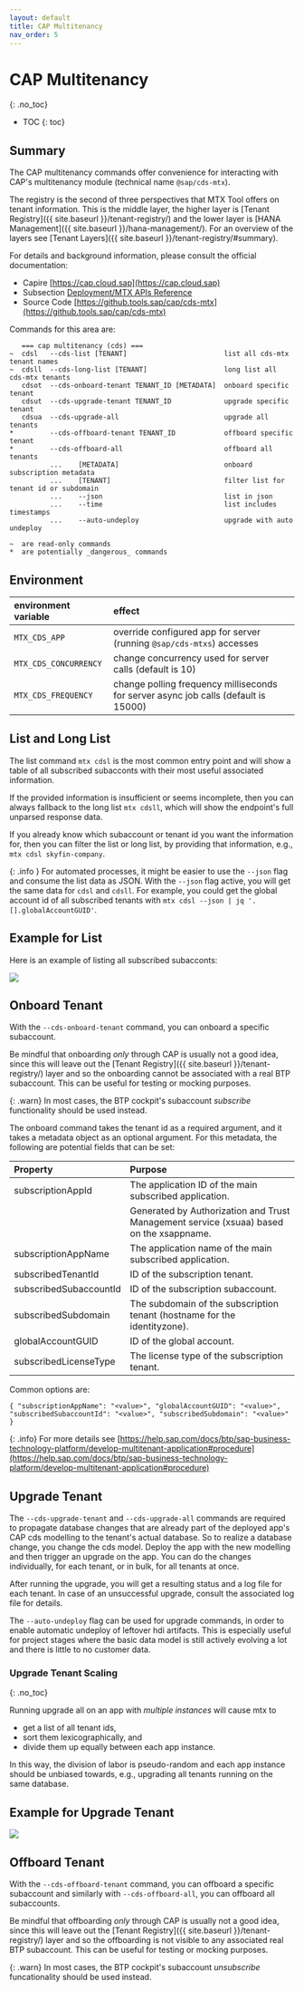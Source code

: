 ```yaml
---
layout: default
title: CAP Multitenancy
nav_order: 5
---
```


<!-- prettier-ignore-start -->
# CAP Multitenancy
{: .no_toc}
<!-- prettier-ignore-end -->

<!-- prettier-ignore -->
- TOC
{: toc}

## Summary

The CAP multitenancy commands offer convenience for interacting with CAP's multitenancy module (technical name
`@sap/cds-mtx`).

The registry is the second of three perspectives that MTX Tool offers on tenant information. This is the
middle layer, the higher layer is [Tenant Registry]({{ site.baseurl }}/tenant-registry/) and the lower layer is
[HANA Management]({{ site.baseurl }}/hana-management/). For an overview of the layers see
[Tenant Layers]({{ site.baseurl }}/tenant-registry/#summary).

For details and background information, please consult the official documentation:

- Capire [https://cap.cloud.sap](https://cap.cloud.sap)
- Subsection [Deployment/MTX APIs Reference](https://cap.cloud.sap/docs/guides/deployment/mtx-apis)
- Source Code [https://github.tools.sap/cap/cds-mtx](https://github.tools.sap/cap/cds-mtx)

Commands for this area are:

```
   === cap multitenancy (cds) ===
~  cdsl   --cds-list [TENANT]                        list all cds-mtx tenant names
~  cdsll  --cds-long-list [TENANT]                   long list all cds-mtx tenants
   cdsot  --cds-onboard-tenant TENANT_ID [METADATA]  onboard specific tenant
   cdsut  --cds-upgrade-tenant TENANT_ID             upgrade specific tenant
   cdsua  --cds-upgrade-all                          upgrade all tenants
*         --cds-offboard-tenant TENANT_ID            offboard specific tenant
*         --cds-offboard-all                         offboard all tenants
          ...    [METADATA]                          onboard subscription metadata
          ...    [TENANT]                            filter list for tenant id or subdomain
          ...    --json                              list in json
          ...    --time                              list includes timestamps
          ...    --auto-undeploy                     upgrade with auto undeploy

~  are read-only commands
*  are potentially _dangerous_ commands
```

## Environment

| environment variable  | effect                                                                              |
| :-------------------- | :---------------------------------------------------------------------------------- |
| `MTX_CDS_APP`         | override configured app for server (running `@sap/cds-mtxs`) accesses               |
| `MTX_CDS_CONCURRENCY` | change concurrency used for server calls (default is 10)                            |
| `MTX_CDS_FREQUENCY`   | change polling frequency milliseconds for server async job calls (default is 15000) |

## List and Long List

The list command `mtx cdsl` is the most common entry point and will show a table of all subscribed subacconts with
their most useful associated information.

If the provided information is insufficient or seems incomplete, then you can always fallback to the long list
`mtx cdsll`, which will show the endpoint's full unparsed response data.

If you already know which subaccount or tenant id you want the information for, then you can filter the list or long
list, by providing that information, e.g., `mtx cdsl skyfin-company`.

{: .info }
For automated processes, it might be easier to use the `--json` flag and consume the list data as JSON. With the
`--json` flag active, you will get the same data for `cdsl` and `cdsll`. For example, you could get the global account
id of all subscribed tenants with `mtx cdsl --json | jq '.[].globalAccountGUID'`.

## Example for List

Here is an example of listing all subscribed subacconts:

![](cap-multitenancy-list.gif)

## Onboard Tenant

With the `--cds-onboard-tenant` command, you can onboard a specific subaccount.

Be mindful that onboarding _only_ through CAP is usually not a good idea, since this will leave out the
[Tenant Registry]({{ site.baseurl }}/tenant-registry/) layer and so the onboarding cannot be associated with a real
BTP subaccount. This can be useful for testing or mocking purposes.

{: .warn}
In most cases, the BTP cockpit's subaccount _subscribe_ functionality should be used instead.

The onboard command takes the tenant id as a required argument, and it takes a metadata object as an optional argument.
For this metadata, the following are potential fields that can be set:

| Property               | Purpose                                                                                 |
| :--------------------- | :-------------------------------------------------------------------------------------- |
| subscriptionAppId      | The application ID of the main subscribed application.                                  |
|                        | Generated by Authorization and Trust Management service (xsuaa) based on the xsappname. |
| subscriptionAppName    | The application name of the main subscribed application.                                |
| subscribedTenantId     | ID of the subscription tenant.                                                          |
| subscribedSubaccountId | ID of the subscription subaccount.                                                      |
| subscribedSubdomain    | The subdomain of the subscription tenant (hostname for the identityzone).               |
| globalAccountGUID      | ID of the global account.                                                               |
| subscribedLicenseType  | The license type of the subscription tenant.                                            |

Common options are:

```
{ "subscriptionAppName": "<value>", "globalAccountGUID": "<value>", "subscribedSubaccountId": "<value>", "subscribedSubdomain": "<value>" }
```

{: .info}
For more details see
[https://help.sap.com/docs/btp/sap-business-technology-platform/develop-multitenant-application#procedure](https://help.sap.com/docs/btp/sap-business-technology-platform/develop-multitenant-application#procedure)

## Upgrade Tenant

The `--cds-upgrade-tenant` and `--cds-upgrade-all` commands are required to propagate database changes that are already
part of the deployed app's CAP cds modelling to the tenant's actual database. So to realize a database change, you
change the cds model. Deploy the app with the new modelling and then trigger an upgrade on the app. You can do the
changes individually, for each tenant, or in bulk, for all tenants at once.

After running the upgrade, you will get a resulting status and a log file for each tenant. In case of an unsuccessful
upgrade, consult the associated log file for details.

The `--auto-undeploy` flag can be used for upgrade commands, in order to enable automatic undeploy of leftover hdi
artifacts. This is especially useful for project stages where the basic data model is still actively evolving a lot and
there is little to no customer data.

<!-- prettier-ignore-start -->
### Upgrade Tenant Scaling
{: .no_toc}
<!-- prettier-ignore-end -->

Running upgrade all on an app with _multiple instances_ will cause mtx to

- get a list of all tenant ids,
- sort them lexicographically, and
- divide them up equally between each app instance.

In this way, the division of labor is pseudo-random and each app instance should be unbiased towards, e.g., upgrading
all tenants running on the same database.

## Example for Upgrade Tenant

![](cap-multitenancy-upgrade-tenant.gif)

## Offboard Tenant

With the `--cds-offboard-tenant` command, you can offboard a specific subaccount and similarly with
`--cds-offboard-all`, you can offboard all subaccounts.

Be mindful that offboarding _only_ through CAP is usually not a good idea, since this will leave out the
[Tenant Registry]({{ site.baseurl }}/tenant-registry/) layer and so the offboarding is not visible to any associated
real BTP subaccount. This can be useful for testing or mocking purposes.

{: .warn}
In most cases, the BTP cockpit's subaccount _unsubscribe_ funcationality should be used instead.
